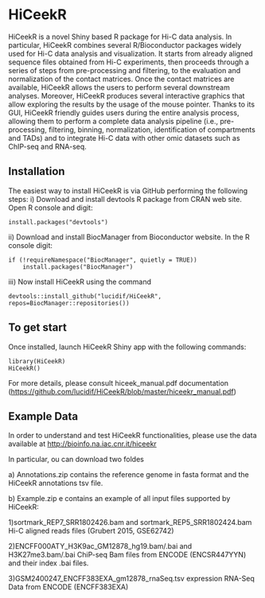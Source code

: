# HiCeekR
HiCeekR is a novel Shiny based R package for Hi-C data analysis. In particular, HiCeekR
combines several R/Bioconductor packages widely used for Hi-C data analysis and visualization. It
starts from already aligned sequence files obtained from Hi-C experiments, then proceeds through a
series of steps from pre-processing and filtering, to the evaluation and normalization of the contact
matrices. Once the contact matrices are available, HiCeekR allows the users to perform several
downstream analyses. Moreover, HiCeekR produces several interactive graphics that allow exploring the
results by the usage of the mouse pointer.
Thanks to its GUI, HiCeekR friendly guides users during the entire analysis process, allowing them to
perform a complete data analysis pipeline (i.e., pre-processing, filtering, binning, normalization,
identification of compartments and TADs) and to integrate Hi-C data with other omic datasets such as
ChIP-seq and RNA-seq.

## Installation

The easiest way to install HiCeekR is via GitHub performing the following steps:
i) Download and install devtools R package from CRAN web site.
Open R console and digit:

````
install.packages("devtools")
````
ii) Download and install BiocManager from Bioconductor website.
In the R console digit: 

````
if (!requireNamespace("BiocManager", quietly = TRUE))
    install.packages("BiocManager")
````

iii) Now install HiCeekR using the command

````
devtools::install_github("lucidif/HiCeekR", repos=BiocManager::repositories())
````

## To get start

Once installed, launch HiCeekR Shiny app with the following commands:

````
library(HiCeekR)
HiCeekR()
````
For more details, please consult hiceek_manual.pdf documentation (https://github.com/lucidif/HiCeekR/blob/master/hiceekr_manual.pdf)

## Example Data

In order to understand and test HiCeekR functionalities, please use the data available at http://bioinfo.na.iac.cnr.it/hiceekr 

In particular, ou can download two foldes

a) Annotations.zip  contains the reference genome in fasta format and the HiCeekR annotations tsv file.

b) Example.zip e contains an example of all input files supported by HiCeekR:

   1)sortmark_REP7_SRR1802426.bam and sortmark_REP5_SRR1802424.bam Hi-C aligned reads files (Grubert 2015, GSE62742)
    
   2)ENCFF000ATY_H3K9ac_GM12878_hg19.bam/.bai and H3K27me3.bam/.bai ChiP-seq Bam files from ENCODE (ENCSR447YYN) and their        index .bai files.
    
   3)GSM2400247_ENCFF383EXA_gm12878_rnaSeq.tsv expression RNA-Seq Data from ENCODE (ENCFF383EXA)





